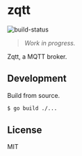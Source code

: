 # zqtt

![build-status](https://github.com/zfair/zqtt/workflows/build/badge.svg)

> *Work in progress.*

Zqtt, a MQTT broker.

## Development

Build from source.

```bash
$ go build ./...
```

## License

MIT
